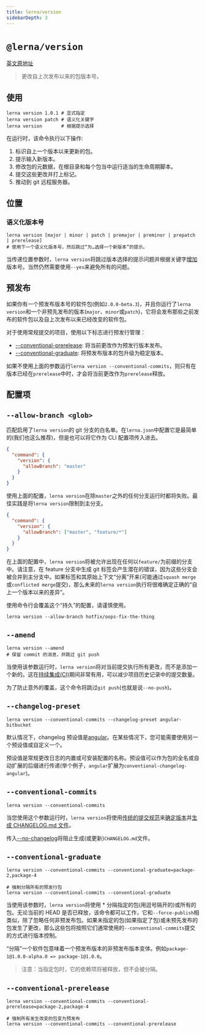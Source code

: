 ```yaml
---
title: lerna/version
sidebarDepth: 3
---
```


# `@lerna/version`

[英文原地址](https://github.com/lerna/lerna/tree/master/commands/version#lernaversion)

> 更改自上次发布以来的包版本号。

## 使用

```shell
lerna version 1.0.1 # 显式指定
lerna version patch # 语义化关键字
lerna version       # 根据提示选择
```

在运行时，该命令执行以下操作:

1. 标识自上一个版本以来更新的包。
2. 提示输入新版本。
3. 修改包的元数据，在根目录和每个包当中运行适当的生命周期脚本。
4. 提交这些更改并打上标记。
5. 推动到 git 远程服务器。

## 位置

### 语义化版本号

```shell
lerna version [major | minor | patch | premajor | preminor | prepatch | prerelease]
# 使用下一个语义化版本号，然后跳过“为…选择一个新版本”的提示。
```

当传递位置参数时，`lerna version`将跳过版本选择的提示问题并根据关键字[增加](https://github.com/npm/node-semver#functions)版本号。当然仍然需要使用`--yes`来避免所有的问题。

## 预发布

如果你有一个预发布版本号的软件包(例如`2.0.0-beta.3`)，并且你运行了`lerna version`和一个非预先发布的版本(`major`、`minor`或`patch`)，它将会发布那些之前发布的软件包以及自上次发布以来已经改变的软件包。

对于使用常规提交的项目，使用以下标志进行预发行管理：

[--conventional-prerelease]:https://github.com/lerna/lerna/tree/master/commands/version#--conventional-prerelease
[--conventional-graduate]:https://github.com/lerna/lerna/tree/master/commands/version#--conventional-graduate

- [--conventional-prerelease][--conventional-prerelease]: 将当前更改作为预发行版本发布。
- [--conventional-graduate][--conventional-graduate]: 将预发布版本的包升级为稳定版本。

如果不使用上面的参数运行`lerna version --conventional-commits`，则只有在版本已经在`prerelease`中时，才会将当前更改作为`prerelease`释放。

## 配置项

## `--allow-branch <glob>`

匹配启用了`lerna version`的 git 分支的白名单。在`lerna.json`中配置它是最简单的(我们也这么推荐)，但是也可以将它作为 CLI 配置项传入进去。

```json
{
  "command": {
    "version": {
      "allowBranch": "master"
    }
  }
}
```

使用上面的配置，`lerna version`在除`master`之外的任何分支运行时都将失败。最佳实践是将`lerna version`限制到主分支。

```json
{
  "command": {
    "version": {
      "allowBranch": ["master", "feature/*"]
    }
  }
}
```

在上面的配置中，`lerna version`将被允许出现在任何以`feature/`为前缀的分支中。请注意，在 feature 分支中生成 git 标签会产生潜在的错误，因为这些分支会被合并到主分支中。如果标签和其原始上下文“分离”开来(可能通过`squash merge`或`conflicted merge`提交)，那么未来的`lerna version`执行将很难确定正确的“自上一个版本以来的差异”。

使用命令行会覆盖这个“持久”的配置，请谨慎使用。

```shell
lerna version --allow-branch hotfix/oops-fix-the-thing
```

## `--amend`

```shell
lerna version --amend
# 保留 commit 的消息，并跳过 git push
```

当使用该参数运行时，`lerna version`将对当前提交执行所有更改，而不是添加一个新的。这在[持续集成(CI)](https://en.wikipedia.org/wiki/Continuous_integration)期间非常有用，可以减少项目历史记录中的提交数量。

为了防止意外的覆盖，这个命令将跳过`git push`(也就是说`--no-push`)。

## `--changelog-preset`

```shell
lerna version --conventional-commits --changelog-preset angular-bitbucket
```

默认情况下，changelog 预设值是[angular](https://github.com/conventional-changelog/conventional-changelog/tree/master/packages/conventional-changelog-angular#angular-convention)。在某些情况下，您可能需要使用另一个预设值或自定义一个。

预设值是常规更改日志的内置或可安装配置的名称。预设值可以作为包的全名或自动扩展的后缀进行传递(举个例子，`angular`扩展为`conventional-changelog-angular`)。

## `--conventional-commits`

```shell
lerna version --conventional-commits
```

[传统的提交规范]:https://conventionalcommits.org/
[确定版本]:https://github.com/conventional-changelog/conventional-changelog/tree/master/packages/conventional-recommended-bump
[生成 CHANGELOG.md 文件]:https://github.com/conventional-changelog/conventional-changelog/tree/master/packages/conventional-changelog-cli

当您使用这个参数运行时，`lerna version`将使用[传统的提交规范][传统的提交规范]来[确定版本][确定版本]并[生成 CHANGELOG.md 文件][生成 CHANGELOG.md 文件]。

[--no-changelog]:https://github.com/lerna/lerna/tree/master/commands/version#--no-changelog

传入[--no-changelog][--no-changelog]将阻止生成(或更新)`CHANGELOG.md`文件。

## `--conventional-graduate`

```shell
lerna version --conventional-commits --conventional-graduate=package-2,package-4

# 强制分隔所有的预发行包
lerna version --conventional-commits --conventional-graduate
```

当使用该参数时，`lerna version`将使用 * 分隔指定的包(用逗号隔开的)或所有的包。无论当前的 HEAD 是否已释放，该命令都可以工作，它和`--force-publish`相类似，除了忽略任何非预发布包。如果未指定的包(如果指定了包)或未预先发布的包发生了更改，那么这些包将按照它们通常使用的`--conventional-commits`提交的方式进行版本控制。

“分隔”一个软件包意味着一个预发布版本的非预发布版本变体。例如`package-1@1.0.0-alpha.0 => package-1@1.0.0`。

> 注意：当指定包时，它的依赖项将被释放，但不会被分隔。

## `--conventional-prerelease`

```shell
lerna version --conventional-commits --conventional-prerelease=package-2,package-4

# 强制所有发生改变的包变为预发布
lerna version --conventional-commits --conventional-prerelease
```

































